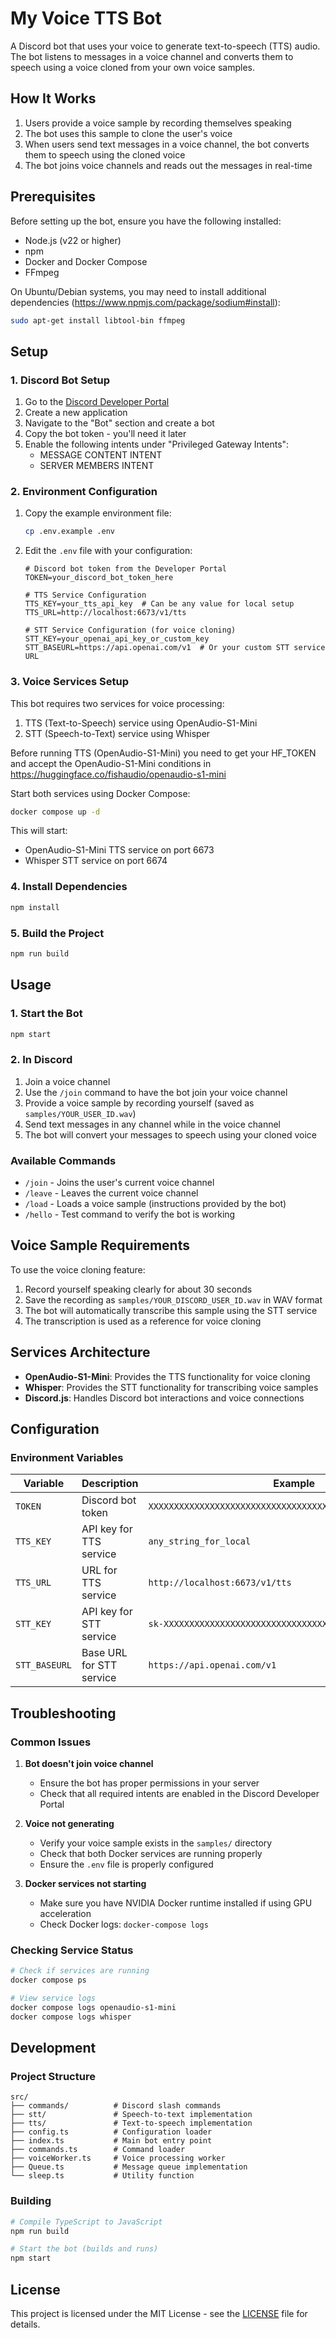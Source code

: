 # My Voice TTS Bot

A Discord bot that uses your voice to generate text-to-speech (TTS) audio. The bot listens to messages in a voice channel and converts them to speech using a voice cloned from your own voice samples.

## How It Works

1. Users provide a voice sample by recording themselves speaking
2. The bot uses this sample to clone the user's voice
3. When users send text messages in a voice channel, the bot converts them to speech using the cloned voice
4. The bot joins voice channels and reads out the messages in real-time

## Prerequisites

Before setting up the bot, ensure you have the following installed:
- Node.js (v22 or higher)
- npm
- Docker and Docker Compose
- FFmpeg

On Ubuntu/Debian systems, you may need to install additional dependencies (https://www.npmjs.com/package/sodium#install):
```bash
sudo apt-get install libtool-bin ffmpeg
```

## Setup

### 1. Discord Bot Setup

1. Go to the [Discord Developer Portal](https://discord.com/developers/applications)
2. Create a new application
3. Navigate to the "Bot" section and create a bot
4. Copy the bot token - you'll need it later
5. Enable the following intents under "Privileged Gateway Intents":
   - MESSAGE CONTENT INTENT
   - SERVER MEMBERS INTENT

### 2. Environment Configuration

1. Copy the example environment file:
   ```bash
   cp .env.example .env
   ```

2. Edit the `.env` file with your configuration:
   ```env
   # Discord bot token from the Developer Portal
   TOKEN=your_discord_bot_token_here

   # TTS Service Configuration
   TTS_KEY=your_tts_api_key  # Can be any value for local setup
   TTS_URL=http://localhost:6673/v1/tts

   # STT Service Configuration (for voice cloning)
   STT_KEY=your_openai_api_key_or_custom_key
   STT_BASEURL=https://api.openai.com/v1  # Or your custom STT service URL
   ```

### 3. Voice Services Setup

This bot requires two services for voice processing:
1. TTS (Text-to-Speech) service using OpenAudio-S1-Mini
2. STT (Speech-to-Text) service using Whisper

Before running TTS (OpenAudio-S1-Mini) you need to get your HF_TOKEN and accept the OpenAudio-S1-Mini conditions in https://huggingface.co/fishaudio/openaudio-s1-mini

Start both services using Docker Compose:
```bash
docker compose up -d
```

This will start:
- OpenAudio-S1-Mini TTS service on port 6673
- Whisper STT service on port 6674

### 4. Install Dependencies

```bash
npm install
```

### 5. Build the Project

```bash
npm run build
```

## Usage

### 1. Start the Bot

```bash
npm start
```

### 2. In Discord

1. Join a voice channel
2. Use the `/join` command to have the bot join your voice channel
3. Provide a voice sample by recording yourself (saved as `samples/YOUR_USER_ID.wav`)
4. Send text messages in any channel while in the voice channel
5. The bot will convert your messages to speech using your cloned voice

### Available Commands

- `/join` - Joins the user's current voice channel
- `/leave` - Leaves the current voice channel
- `/load` - Loads a voice sample (instructions provided by the bot)
- `/hello` - Test command to verify the bot is working

## Voice Sample Requirements

To use the voice cloning feature:

1. Record yourself speaking clearly for about 30 seconds
2. Save the recording as `samples/YOUR_DISCORD_USER_ID.wav` in WAV format
3. The bot will automatically transcribe this sample using the STT service
4. The transcription is used as a reference for voice cloning

## Services Architecture

- **OpenAudio-S1-Mini**: Provides the TTS functionality for voice cloning
- **Whisper**: Provides the STT functionality for transcribing voice samples
- **Discord.js**: Handles Discord bot interactions and voice connections

## Configuration

### Environment Variables

| Variable | Description | Example |
|----------|-------------|---------|
| `TOKEN` | Discord bot token | `XXXXXXXXXXXXXXXXXXXXXXXXXXXXXXXXXXXXXXXXXXXXXXXXXXXXXXXXX` |
| `TTS_KEY` | API key for TTS service | `any_string_for_local` |
| `TTS_URL` | URL for TTS service | `http://localhost:6673/v1/tts` |
| `STT_KEY` | API key for STT service | `sk-XXXXXXXXXXXXXXXXXXXXXXXXXXXXXXXXXXXXXXXXXXXXXXXX` |
| `STT_BASEURL` | Base URL for STT service | `https://api.openai.com/v1` |

## Troubleshooting

### Common Issues

1. **Bot doesn't join voice channel**
   - Ensure the bot has proper permissions in your server
   - Check that all required intents are enabled in the Discord Developer Portal

2. **Voice not generating**
   - Verify your voice sample exists in the `samples/` directory
   - Check that both Docker services are running properly
   - Ensure the `.env` file is properly configured

3. **Docker services not starting**
   - Make sure you have NVIDIA Docker runtime installed if using GPU acceleration
   - Check Docker logs: `docker-compose logs`

### Checking Service Status

```bash
# Check if services are running
docker compose ps

# View service logs
docker compose logs openaudio-s1-mini
docker compose logs whisper
```

## Development

### Project Structure

```
src/
├── commands/          # Discord slash commands
├── stt/               # Speech-to-text implementation
├── tts/               # Text-to-speech implementation
├── config.ts          # Configuration loader
├── index.ts           # Main bot entry point
├── commands.ts        # Command loader
├── voiceWorker.ts     # Voice processing worker
├── Queue.ts           # Message queue implementation
└── sleep.ts           # Utility function
```

### Building

```bash
# Compile TypeScript to JavaScript
npm run build

# Start the bot (builds and runs)
npm start
```

## License

This project is licensed under the MIT License - see the [LICENSE](LICENSE) file for details.
